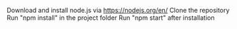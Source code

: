 Download and install node.js via https://nodejs.org/en/
Clone the repository
Run "npm install" in the project folder
Run "npm start" after installation